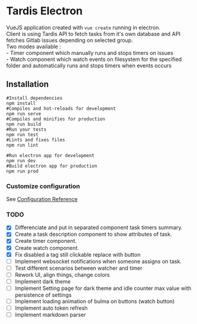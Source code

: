 # Tardis Electron

VueJS application created with `vue create` running in electron.  
Client is using Tardis API to fetch tasks from it's own database and API fetches Gitlab issues depending on selected group.  
Two modes available :  
    - Timer component which manually runs and stops timers on issues  
    - Watch component which watch events on filesystem for the specified folder and automatically runs and stops timers when events occurs  


## Installation
```shell
#Install dependencies
npm install
#Compiles and hot-reloads for development
npm run serve
#Compiles and minifies for production
npm run build
#Run your tests
npm run test
#Lints and fixes files
npm run lint

#Run electron app for development
npm run dev
#Build electron app for production
npm run prod
```
### Customize configuration
See [Configuration Reference](https://cli.vuejs.org/config/)

### TODO
- [X] Differenciate and put in separated component task timers summary.
- [X] Create a task description component to show attributes of task.
- [X] Create timer component.
- [X] Create watch component.
- [X] Fix disabled a tag still clickable replace with button
- [ ] Implement websocket notifications when someone assigns on task.
- [ ] Test different scenarios between watcher and timer
- [ ] Rework UI, align things, change colors
- [ ] Implement dark theme
- [ ] Implement Setting page for dark theme and idle counter max value with persistence of settings
- [ ] Implement loading animation of bulma on buttons (watch button)
- [ ] Implement auto token refresh
- [ ] Implement markdown parser
